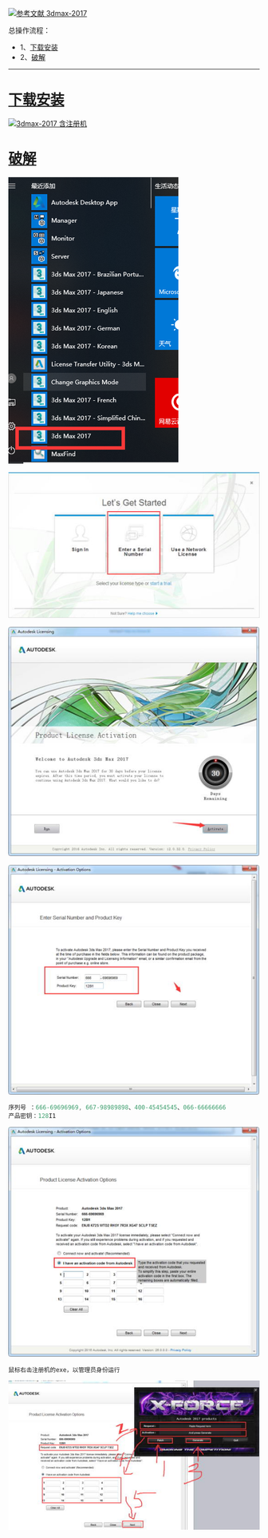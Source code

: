 [![](https://img.shields.io/badge/参考文献-3dmax--2017-yellow.svg "参考文献 3dmax-2017")](https://www.3d66.com/softhtml/softsetup_350.html)

总操作流程：
- 1、[下载安装](#3dmax-2017-01)
- 2、[破解](#3dmax-2017-02)

***

# <a name="3dmax-2017-01" href="#" >下载安装</a>

[![](https://img.shields.io/badge/3dmax--2017-含注册机-green.svg "3dmax-2017 含注册机")](https://pan.baidu.com/s/1DY1I_ivM9HpQgyZ0YyErog)

# <a name="3dmax-2017-02" href="#" >破解</a>

![](image/1-1.png)

![](image/1-2.png)

![](image/1-3.png)

![](image/1-4.png)

```s
序列号 ：666-69696969, 667-98989898、400-45454545、066-66666666
产品密钥：128I1
```

![](image/1-5.png)

`
鼠标右击注册机的exe，以管理员身份运行
`

![](image/1-6.png)
